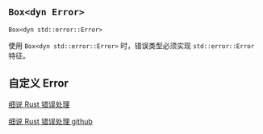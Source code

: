 ## `Box<dyn Error>`

`Box<dyn std::error::Error>`

使用 `Box<dyn std::error::Error>` 时，错误类型必须实现 `std::error::Error` 特征。

## 自定义 Error

[细说 Rust 错误处理](https://baoyachi.github.io/Rust/rust_error_handle.html)

[细说 Rust 错误处理 github](https://github.com/baoyachi/rust-error-handle)
